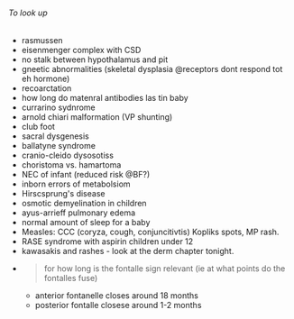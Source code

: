###### To look up
 - rasmussen
 - eisenmenger complex with CSD
 - no stalk between hypothalamus and pit
 - gneetic abnormalities (skeletal dysplasia @receptors dont respond tot eh  hormone)
 - recoarctation
 - how long do matenral antibodies las tin baby
 - currarino sydnrome
 - arnold chiari malformation (VP shunting)
 - club foot
 - sacral dysgenesis
 - ballatyne syndrome
 - cranio-cleido dysosotiss
 - choristoma vs. hamartoma
 - NEC of infant (reduced risk @BF?)
 - inborn errors of metabolsiom
 - Hirscsprung's disease
 - osmotic demyelination in children
 - ayus-arrieff pulmonary edema
 - normal amount of sleep for a baby
 - Measles: CCC (coryza, cough, conjuncitivtis) Kopliks spots, MP rash. 
 - RASE syndrome with aspirin children under 12
 - kawasakis and rashes - look at the derm chapter tonight.
 - >for how long is the fontalle sign relevant (ie at what points do the fontalles fuse)
     + anterior fontanelle closes around 18 months
     + posterior fontalle closese around 1-2 months
